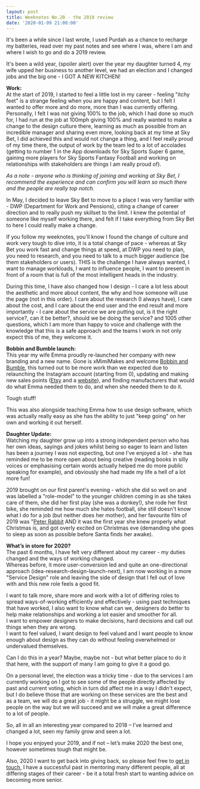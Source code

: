 ```yaml
---
layout: post
title: Weeknotes No.20 - the 2019 review
date: '2020-01-09 21:00:00'
---
```

It's been a while since I last wrote, I used Purdah as a chance to recharge my batteries, read over my past notes and see where I was, where I am and where I wish to go and do a 2019 review.

It's been a wild year, (spoiler alert) over the year my daughter turned 4, my wife upped her business to another level, we had an election and I changed jobs and the big one - I GOT A NEW KITCHEN!

<strong>Work:</strong><br>
At the start of 2019, I started to feel a little lost in my career - feeling "itchy feet" is a strange feeling when you are happy and content, but I felt I wanted to offer more and do more, more than I was currently offering.<br>
Personally, I felt I was not giving 100% to the job, which I had done so much for, I had run at the job at 100mph giving 100% and really wanted to make a change to the design culture there, learning as much as possible from an incredible manager and sharing even more, looking back at my time at Sky Bet, I did achieved this and would not change a thing, and I feel really proud of my time there, the output of work by the team led to a lot of accolades (getting to number 1 in the App downloads for Sky Sports Super 6 game, gaining more players for Sky Sports Fantasy Football and working on relationships with stakeholders are things I am really proud of).

<em>As a note - anyone who is thinking of joining and working at Sky Bet, I recommend the experience and can confirm you will learn so much there and the people are really top notch.</em>

In May, I decided to leave Sky Bet to move to a place I was very familiar with - DWP (Department for Work and Pensions), citing a change of career direction and to really push my skillset to the limit. I knew the potential of someone like myself working there, and felt if I take everything from Sky Bet to here I could really make a change.

If you follow my weeknotes, you'll know I found the change of culture and work very tough to dive into, it is a total change of pace - whereas at Sky Bet you work fast and change things at speed, at DWP you need to plan, you need to research, and you need to talk to a much bigger audience (be them stakeholders or users). THIS is the challenge I have always wanted, I want to manage workloads, I want to influence people, I want to present in front of a room that is full of the most intelligent heads in the industry.

During this time, I have also changed how I design - I care a lot less about the aesthetic and more about content, the why and how someone will use the page (not in this order). I care about the research (I always have), I care about the cost, and I care about the end user and the end result and more importantly - I care about the service we are putting out, is it the right service?, can it be better?, should we be doing the service? and 1005 other questions, which I am more than happy to voice and challenge with the knowledge that this is a safe approach and the teams I work in not only expect this of me, they welcome it.

<strong>Bobbin and Bumble launch:</strong><br>
This year my wife Emma proudly re-launched her company with new branding and a new name.
Gone is xMimiMakes and welcome <a href="https://www.bobbinandbumble.com/" title="click here to visit my wife's website Bobbin and Bumble">Bobbin and Bumble</a>, this turned out to be more work than we expected due to relaunching the Instagram account (starting from 0), updating and making new sales points (<a href="https://www.etsy.com/uk/shop/bobbinandbumblebaby" title="visit bobbin and bumble on etsy">Etsy</a> and a <a href="https://www.bobbinandbumble.com/" title="click here to visit my wife's website Bobbin and Bumble">website</a>), and finding manufacturers that would do what Emma needed them to do, and when she needed them to do it.

Tough stuff!

This was also alongside teaching Emma how to use design software, which was actually really easy as she has the ability to just "keep going" on her own and working it out herself.

<strong>Daughter Update:</strong><br>
Watching my daughter grow up into a strong independent person who has her own ideas, sayings and jokes whilst being so eager to learn and listen has been a journey I was not expecting, but one I've enjoyed a lot - she has reminded me to be more open about being creative (reading books in silly voices or emphasising certain words actually helped me do more public speaking for example), and obviously she had made my life a hell of a lot more fun!

2019 brought on our first parent's evening - which she did so well on and was labelled a "role-model" to the younger children coming in as she takes care of them, she did her first play (she was a donkey!), she rode her first bike, she reminded me how much she hates football, she still doesn't know what I do for a job (but neither does her mother), and her favourite film of 2019 was "<a href="https://www.imdb.com/title/tt5117670/" title="link to peter rabbit film on IMDB">Peter Rabbit</a> AND it was the first year she knew properly what Christmas is, and got overly excited on Christmas eve (demanding she goes to sleep as soon as possible before Santa finds her awake).

<strong>What’s in store for 2020?</strong><br>
The past 6 months, I have felt very different about my career - my duties changed and the ways of working changed.<br>
Whereas before, it more user-conversion led and quite an one-directional approach (idea-research-design-launch-next), I am now working in a more "Service Design" role and leaving the side of design that I fell out of love with and this new role feels a good fit.

I want to talk more, share more and work with a lot of differing roles to spread ways-of-working efficiently and effectively - using past techniques that have worked, I also want to know what can we, designers do better to help make relationships and working a lot easier and smoother for all.<br>
I want to empower designers to make decisions, hard decisions and call out things when they are wrong.<br>
I want to feel valued, I want design to feel valued and I want people to know enough about design as they can do without feeling overwhelmed or undervalued themselves.

Can I do this in a year? Maybe, maybe not - but what better place to do it that here, with the support of many I am going to give it a good go.

On a personal level, the election was a tricky time - due to the services I am currently working on I got to see some of the people directly affected by past and current voting, which in turn did affect me in a way I didn't expect, but I do believe those that are working on these services are the best and as a team, we will do a great job - it might be a struggle, we might lose people on the way but we will succeed and we will make a great difference to a lot of people.

So, all in all an interesting year compared to 2018 – I’ve learned and changed a lot, seen my family grow and seen a lot.

I hope you enjoyed your 2019, and if not – let’s make 2020 the best one, however sometimes tough that might be.

Also, 2020 I want to get back into giving back, so please feel free to <a href="/contact.html" title="get in touch">get in touch</a>, I have a successful past in mentoring many different people, all at differing stages of their career - be it a total fresh start to wanting advice on becoming more senior. 
